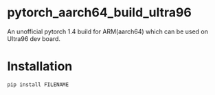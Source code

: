# pytorch_aarch64_build_ultra96
An unofficial pytorch 1.4 build for ARM(aarch64) which can be used on Ultra96 dev board.

# Installation

`pip install FILENAME`
